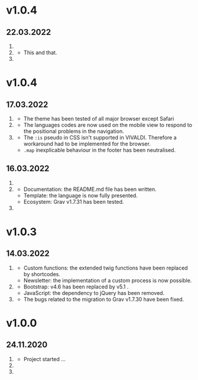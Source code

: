 # v1.0.4
## 22.03.2022
1. [](#new)
2. [](#improved)
	* This and that.
3. [](#bugfix)

# v1.0.4
## 17.03.2022
1. [](#new)
	* The theme has been tested of all major browser except Safari
2. [](#improved)
	* The languages codes are now used on the mobile view to respond to the positional problems in the navigation.
3. [](#bugfix)
	* The `:is` pseudo in CSS isn't supported in VIVALDI. Therefore a workaround had to be implemented for the browser.
	* `.map` inexplicable behaviour in the footer has been neutralised.
  
## 16.03.2022
1. [](#new)
2. [](#improved)
	* Documentation: the README.md file has been written.
	* Template: the language is now fully presented.
	* Ecosystem: Grav v1.7.31 has been tested.
3. [](#bugfix)

# v1.0.3
## 14.03.2022
1. [](#new)
	* Custom functions: the extended twig functions have been replaced by shortcodes.
	* Newsletter: the implementation of a custom process is now possible.
2. [](#improved)
	* Bootstrap: v4.6 has been replaced by v5.1 .
	* JavaScript: the dependency to jQuery has been removed.
3. [](#bugfix)
	* The bugs related to the migration to Grav v1.7.30 have been fixed.

# v1.0.0
## 24.11.2020
1. [](#new)
	* Project started ...
2. [](#improved)
3. [](#bugfix)

